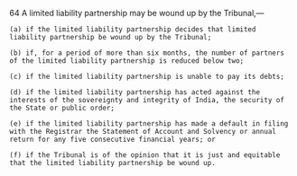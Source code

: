 64
A limited liability partnership may be wound up by the Tribunal,—

    (a)	if the limited liability partnership decides that limited liability partnership be wound up by the Tribunal;

    (b)	if, for a period of more than six months, the number of partners of the limited liability partnership is reduced below two;

    (c)	if the limited liability partnership is unable to pay its debts;

    (d)	if the limited liability partnership has acted against the interests of the sovereignty and integrity of India, the security of the State or public order;

    (e)	if the limited liability partnership has made a default in filing with the Registrar the Statement of Account and Solvency or annual return for any five consecutive financial years; or

    (f)	if the Tribunal is of the opinion that it is just and equitable that the limited liability partnership be wound up.
